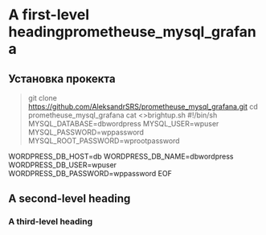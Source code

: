 # A first-level headingprometheuse_mysql_grafana
## Установка прокекта
> git clone  https://github.com/AleksandrSRS/prometheuse_mysql_grafana.git
> cd prometheuse_mysql_grafana
cat <<EOF >>brightup.sh
#!/bin/sh
MYSQL_DATABASE=dbwordpress
MYSQL_USER=wpuser
MYSQL_PASSWORD=wppassword
MYSQL_ROOT_PASSWORD=wprootpassword

WORDPRESS_DB_HOST=db
WORDPRESS_DB_NAME=dbwordpress
WORDPRESS_DB_USER=wpuser
WORDPRESS_DB_PASSWORD=wppassword
EOF
## A second-level heading
### A third-level heading
